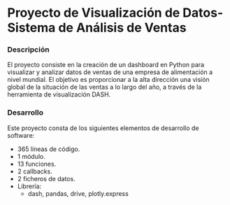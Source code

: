 # Proyecto de Visualización de Datos- Sistema de Análisis de Ventas
### Descripción
El proyecto consiste en la creación de un dashboard en Python para visualizar y analizar datos de ventas de una empresa de alimentación a nivel mundial. El objetivo es proporcionar a la alta dirección una visión global de la situación de las ventas a lo largo del año, a través de la herramienta de visualización DASH.

### Desarrollo
Este proyecto consta de los siguientes elementos de desarrollo de software:
- 365 líneas de código.
- 1 módulo.
- 13 funciones.
- 2 callbacks.
- 2 ficheros de datos.
- Librería:
  - dash, pandas, drive, plotly.express
